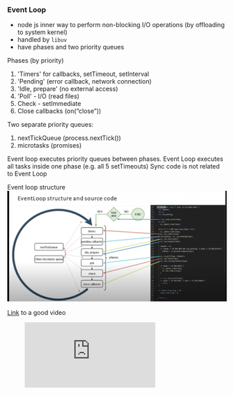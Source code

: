 ### Event Loop
- node js inner way to perform non-blocking I/O operations (by offloading to system kernel)
- handled by `libuv`
- have phases and two priority queues

Phases (by priority)

1. 'Timers' for callbacks, setTimeout, setInterval
2. 'Pending' (error callback, network connection)
3. 'Idle, prepare' (no external access)
4. 'Poll' - I/O (read files)
5. Check - setImmediate
6. Close callbacks (on(“close”))

Two separate priority queues:
1. nextTickQueue (process.nextTick())
2. microtasks (promises)

Event loop executes priority queues between phases. 
Event Loop executes all tasks inside one phase (e.g. all 5 setTimeouts)
Sync code is not related to Event Loop


Event loop structure
![Image of Event Loop](./event_loop_structure.png)


[Link](https://www.youtube.com/watch?v=7f787SsgknA) to a good video


<!-- blank line -->
<figure class="video_container">
  <iframe src="https://www.youtube.com/watch?v=7f787SsgknA" frameborder="0" allowfullscreen="true"> </iframe>
</figure>
<!-- blank line -->

